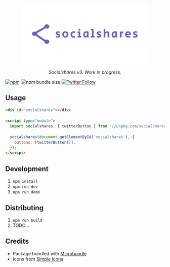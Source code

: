 <p align="center">

  <img src="./assets/readme-logo.svg" alt="Socialshares" width="400" />

</p>

<p align="center"><i>Socialshares v3. Work in progress.</i></p>

<p align="center">

[![npm](https://img.shields.io/npm/v/socialshares?style=for-the-badge)](https://npm.im/socialshares)
![npm bundle size](https://img.shields.io/bundlephobia/minzip/socialshares?style=for-the-badge)
[![Twitter Follow](https://img.shields.io/twitter/follow/sunnysinghio?color=blue&style=for-the-badge)](https://twitter.com/sunnysinghio)

</p>

## Usage

```html
<div id="socialshares"></div>

<script type="module">
  import socialshares, { twitterButton } from '//unpkg.com/socialshares';

  socialshares(document.getElementById('socialshares'), {
    buttons: [twitterButton()],
  });
</script>
```

## Development

1. `npm install`
1. `npm run dev`
1. `npm run demo`

## Distributing

1. `npm run build`
1. TODO...

## Credits

- Package bundled with [Microbundle](https://github.com/developit/microbundle)
- Icons from [Simple Icons](https://simpleicons.org/)
